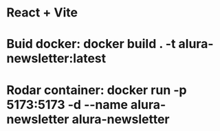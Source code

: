 # React + Vite

# Buid docker: docker build . -t alura-newsletter:latest

# Rodar container: docker run -p 5173:5173 -d --name alura-newsletter alura-newsletter

